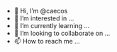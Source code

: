 - 👋 Hi, I’m @caecos
- 👀 I’m interested in ...
- 🌱 I’m currently learning ...
- 💞️ I’m looking to collaborate on ...
- 📫 How to reach me ...

<!---
caecos/caecos is a ✨ special ✨ repository because its `README.md` (this file) appears on your GitHub profile.
You can click the Preview link to take a look at your changes.
--->
